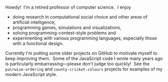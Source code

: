Howdy!&nbsp;
I'm a retired professor of computer science.&nbsp;
I enjoy
- doing research in computational social choice and other areas of artificial intelligence,
- programming games, simulations and visualizations,
- solving programming-contest-style problems and
- experimenting with various programming languages, especially those with a functional design.

Currently I'm putting some older projects on GitHub to motivate myself to keep improving them.&nbsp;
Some of the JavaScript code I wrote many years ago is particularly embarrassing&mdash;please don't judge too quickly!&nbsp;
See the `pairwise-ordering` and `county-cricket-colours` projects for examples of my modern JavaScript style.
